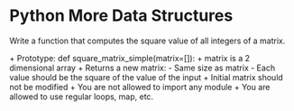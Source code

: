 # Python More Data Structures
<p>Write a function that computes the square value of all integers of a matrix.</p>
+ Prototype: def square_matrix_simple(matrix=[]):
+ matrix is a 2 dimensional array
+ Returns a new matrix:
   - Same size as matrix
   - Each value should be the square of the value of the input
+ Initial matrix should not be modified
+ You are not allowed to import any module
+ You are allowed to use regular loops, map, etc.
